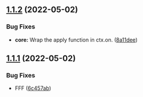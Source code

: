 ## [1.1.2](https://github.com/ConstasJ/koishi-plugin-advanced-forward/compare/v1.1.1...v1.1.2) (2022-05-02)


### Bug Fixes

* **core:** Wrap the apply function in ctx.on. ([8a11dee](https://github.com/ConstasJ/koishi-plugin-advanced-forward/commit/8a11dee0ddc17f6f42588cf52049d7d25bde4a34))

## [1.1.1](https://github.com/ConstasJ/koishi-plugin-advanced-forward/compare/v1.1.0...v1.1.1) (2022-05-02)


### Bug Fixes

* FFF ([6c457ab](https://github.com/ConstasJ/koishi-plugin-advanced-forward/commit/6c457ab39b5dbe3f15f1c3769bc1bcd66e5ab909))
